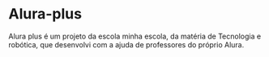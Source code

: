 # Alura-plus
Alura plus é um projeto da escola minha escola, da matéria de Tecnologia e robótica, que desenvolvi com a ajuda de professores do próprio Alura.
